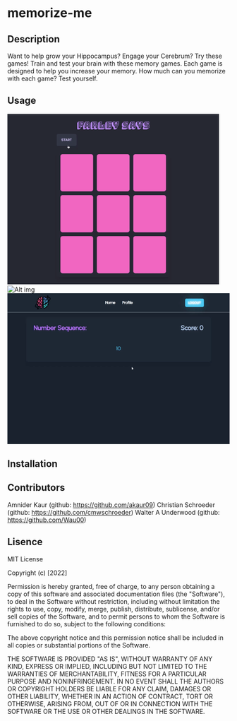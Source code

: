 # memorize-me

## Description
Want to help grow your Hippocampus? Engage your Cerebrum? Try these games! Train and test your brain with these memory games. Each game is designed to help you increase your memory. How much can you memorize with each game? Test yourself.

## Usage
![Alt img](./client/public/preview-gifs/farleysays.gif)
![Alt img](./client/public/preview-gifs/matching.gif)
![Alt img](./client/public/preview-gifs/number-sequence.gif)
## Installation

## Contributors
Amnider Kaur (github: https://github.com/akaur09)
Christian Schroeder (github: https://github.com/cmwschroeder)
Walter A Underwood (github: https://github.com/Wau00)

## Lisence
MIT License

Copyright (c) [2022] 

Permission is hereby granted, free of charge, to any person obtaining a copy of this software and associated documentation files (the "Software"), to deal in the Software without restriction, including without limitation the rights to use, copy, modify, merge, publish, distribute, sublicense, and/or sell copies of the Software, and to permit persons to whom the Software is furnished to do so, subject to the following conditions:

The above copyright notice and this permission notice shall be included in all copies or substantial portions of the Software.

THE SOFTWARE IS PROVIDED "AS IS", WITHOUT WARRANTY OF ANY KIND, EXPRESS OR IMPLIED, INCLUDING BUT NOT LIMITED TO THE WARRANTIES OF MERCHANTABILITY, FITNESS FOR A PARTICULAR PURPOSE AND NONINFRINGEMENT. IN NO EVENT SHALL THE AUTHORS OR COPYRIGHT HOLDERS BE LIABLE FOR ANY CLAIM, DAMAGES OR OTHER LIABILITY, WHETHER IN AN ACTION OF CONTRACT, TORT OR OTHERWISE, ARISING FROM, OUT OF OR IN CONNECTION WITH THE SOFTWARE OR THE USE OR OTHER DEALINGS IN THE SOFTWARE.
